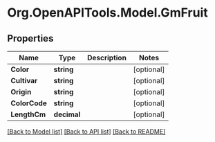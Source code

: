 # Org.OpenAPITools.Model.GmFruit

## Properties

Name | Type | Description | Notes
------------ | ------------- | ------------- | -------------
**Color** | **string** |  | [optional] 
**Cultivar** | **string** |  | [optional] 
**Origin** | **string** |  | [optional] 
**ColorCode** | **string** |  | [optional] 
**LengthCm** | **decimal** |  | [optional] 

[[Back to Model list]](../README.md#documentation-for-models) [[Back to API list]](../README.md#documentation-for-api-endpoints) [[Back to README]](../README.md)

